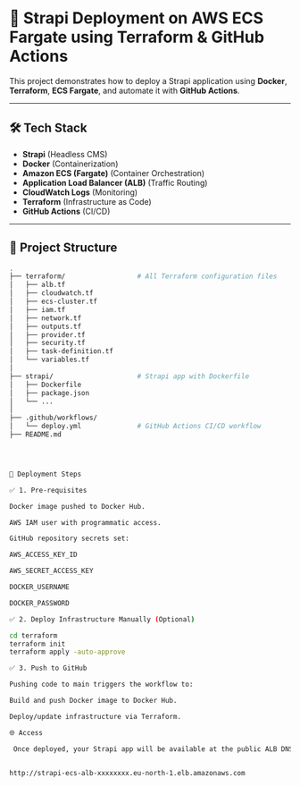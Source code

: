 # 🚀 Strapi Deployment on AWS ECS Fargate using Terraform & GitHub Actions

This project demonstrates how to deploy a Strapi application using **Docker**, **Terraform**, **ECS Fargate**, and automate it with **GitHub Actions**.

---

## 🛠️ Tech Stack

- **Strapi** (Headless CMS)
- **Docker** (Containerization)
- **Amazon ECS (Fargate)** (Container Orchestration)
- **Application Load Balancer (ALB)** (Traffic Routing)
- **CloudWatch Logs** (Monitoring)
- **Terraform** (Infrastructure as Code)
- **GitHub Actions** (CI/CD)

---

## 📁 Project Structure

```bash
.
├── terraform/                  # All Terraform configuration files
│   ├── alb.tf
│   ├── cloudwatch.tf
│   ├── ecs-cluster.tf
│   ├── iam.tf
│   ├── network.tf
│   ├── outputs.tf
│   ├── provider.tf
│   ├── security.tf
│   ├── task-definition.tf
│   └── variables.tf
│
├── strapi/                     # Strapi app with Dockerfile
│   ├── Dockerfile
│   ├── package.json
│   └── ...
│
├── .github/workflows/
│   └── deploy.yml              # GitHub Actions CI/CD workflow
├── README.md




🚀 Deployment Steps

✅ 1. Pre-requisites

Docker image pushed to Docker Hub.

AWS IAM user with programmatic access.

GitHub repository secrets set:

AWS_ACCESS_KEY_ID

AWS_SECRET_ACCESS_KEY

DOCKER_USERNAME

DOCKER_PASSWORD

✅ 2. Deploy Infrastructure Manually (Optional)

cd terraform
terraform init
terraform apply -auto-approve

✅ 3. Push to GitHub

Pushing code to main triggers the workflow to:

Build and push Docker image to Docker Hub.

Deploy/update infrastructure via Terraform.

🌐 Access

 Once deployed, your Strapi app will be available at the public ALB DNS (e.g.):


http://strapi-ecs-alb-xxxxxxxx.eu-north-1.elb.amazonaws.com
